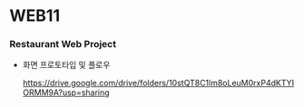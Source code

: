 # WEB11
### Restaurant Web Project


- 화면 프로토타입 및 플로우

   https://drive.google.com/drive/folders/10stQT8C1lm8oLeuM0rxP4dKTYIORMM9A?usp=sharing

